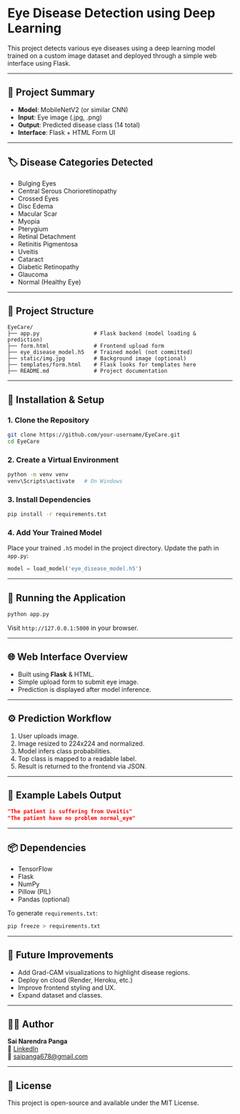 # Eye Disease Detection using Deep Learning

This project detects various eye diseases using a deep learning model trained on a custom image dataset and deployed through a simple web interface using Flask.

---

## 🧠 Project Summary
- **Model**: MobileNetV2 (or similar CNN)
- **Input**: Eye image (.jpg, .png)
- **Output**: Predicted disease class (14 total)
- **Interface**: Flask + HTML Form UI

---

## 🏷️ Disease Categories Detected
- Bulging Eyes
- Central Serous Chorioretinopathy
- Crossed Eyes
- Disc Edema
- Macular Scar
- Myopia
- Pterygium
- Retinal Detachment
- Retinitis Pigmentosa
- Uveitis
- Cataract
- Diabetic Retinopathy
- Glaucoma
- Normal (Healthy Eye)

---

## 📁 Project Structure
```
EyeCare/
├── app.py                 # Flask backend (model loading & prediction)
├── form.html              # Frontend upload form
├── eye_disease_model.h5   # Trained model (not committed)
├── static/img.jpg         # Background image (optional)
├── templates/form.html    # Flask looks for templates here
├── README.md              # Project documentation
```

---

## 💾 Installation & Setup

### 1. Clone the Repository
```bash
git clone https://github.com/your-username/EyeCare.git
cd EyeCare
```

### 2. Create a Virtual Environment
```bash
python -m venv venv
venv\Scripts\activate   # On Windows
```

### 3. Install Dependencies
```bash
pip install -r requirements.txt
```

### 4. Add Your Trained Model
Place your trained `.h5` model in the project directory. Update the path in `app.py`:
```python
model = load_model('eye_disease_model.h5')
```

---

## 🚀 Running the Application
```bash
python app.py
```
Visit `http://127.0.0.1:5000` in your browser.

---

## 🌐 Web Interface Overview
- Built using **Flask** & HTML.
- Simple upload form to submit eye image.
- Prediction is displayed after model inference.

---

## ⚙️ Prediction Workflow
1. User uploads image.
2. Image resized to 224x224 and normalized.
3. Model infers class probabilities.
4. Top class is mapped to a readable label.
5. Result is returned to the frontend via JSON.

---

## 🧪 Example Labels Output
```json
"The patient is suffering from Uveitis"
"The patient have no problem normal_eye"
```

---

## 📦 Dependencies
- TensorFlow
- Flask
- NumPy
- Pillow (PIL)
- Pandas (optional)

To generate `requirements.txt`:
```bash
pip freeze > requirements.txt
```

---

## 🎯 Future Improvements
- Add Grad-CAM visualizations to highlight disease regions.
- Deploy on cloud (Render, Heroku, etc.)
- Improve frontend styling and UX.
- Expand dataset and classes.

---

## 👨‍💻 Author
**Sai Narendra Panga**  
🔗 [LinkedIn](https://www.linkedin.com/in/sainarendrapanga/)  
📧 saipanga678@gmail.com

---

## 📄 License
This project is open-source and available under the MIT License.



